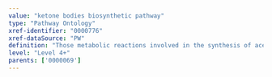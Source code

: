 ```yaml
---
value: "ketone bodies biosynthetic pathway"
type: "Pathway Ontology"
xref-identifier: "0000776"
xref-dataSource: "PW"
definition: "Those metabolic reactions involved in the synthesis of acetoacetate and beta-hydroxybutyrate also known as ketone bodies although only acetoacetate is a ketone. Generally, the acetyl-CoA derived from fatty acids oxidation enters the citrate cycle. In the liver, a substantial fraction of acetyl-CoA is converted to ketone bodies which are then released into the blood stream for supply to peripheral tissues."
level: "Level 4+"
parents: ['0000069']
---
```

